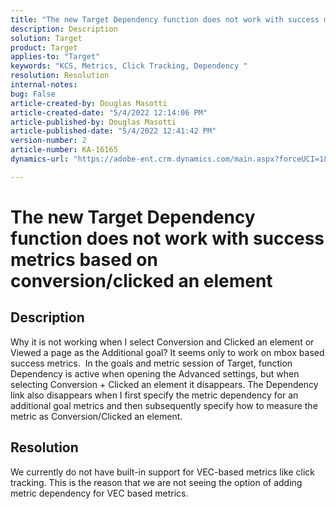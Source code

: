 ```yaml
---
title: "The new Target Dependency function does not work with success metrics based on conversion/clicked an element"
description: Description
solution: Target
product: Target
applies-to: "Target"
keywords: "KCS, Metrics, Click Tracking, Dependency "
resolution: Resolution
internal-notes: 
bug: False
article-created-by: Douglas Masotti
article-created-date: "5/4/2022 12:14:06 PM"
article-published-by: Douglas Masotti
article-published-date: "5/4/2022 12:41:42 PM"
version-number: 2
article-number: KA-16165
dynamics-url: "https://adobe-ent.crm.dynamics.com/main.aspx?forceUCI=1&pagetype=entityrecord&etn=knowledgearticle&id=3d4781ad-a3cb-ec11-a7b6-6045bd00d7cd"

---
```

# The new Target Dependency function does not work with success metrics based on conversion/clicked an element

## Description


Why it is not working when I select Conversion and Clicked an element or Viewed a page as the Additional goal? It seems only to work on mbox based success metrics. 
 In the goals and metric session of Target, function Dependency is active when opening the Advanced settings, but when selecting Conversion + Clicked an element it disappears. The Dependency link also disappears when I first specify the metric dependency for an additional goal metrics and then subsequently specify how to measure the metric as Conversion/Clicked an element.


## Resolution


We currently do not have built-in support for VEC-based metrics like click tracking. This is the reason that we are not seeing the option of adding metric dependency for VEC based metrics.

